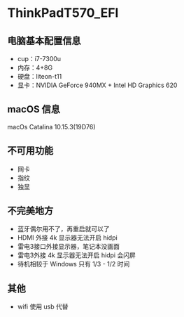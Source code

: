 # ThinkPadT570_EFI

## 电脑基本配置信息
- cup：i7-7300u
- 内存：4+8G
- 硬盘：liteon-t11
- 显卡：NVIDIA GeForce 940MX + Intel HD Graphics 620

## macOS 信息
macOs Catalina 10.15.3(19D76)

## 不可用功能
- 网卡
- 指纹
- 独显

## 不完美地方
- 蓝牙偶尔用不了，再重启就可以了
- HDMI 外接 4k 显示器无法开启 hidpi
- 雷电3接口外接显示器，笔记本没画面
- 雷电3外接 4k 显示器无法开启 hidpi 会闪屏
- 待机相较于 Windows 只有 1/3 - 1/2 时间

## 其他
- wifi 使用 usb 代替
